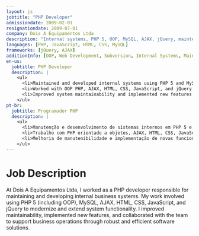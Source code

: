 ```yaml
---
layout: js
jobtitle: "PHP Developer"
admissiondate: 2009-02-01
resignationdate: 2009-07-01
company: Dois A Equipamentos Ltda
description: "Internal systems, PHP 5, OOP, MySQL, AJAX, jQuery, maintenance."
languages: [PHP, JavaScript, HTML, CSS, MySQL]
frameworks: [jQuery, AJAX]
additionInfo: [OOP, Web Development, Subversion, Internal Systems, Maintenance]
en-us:
  jobtitle: PHP Developer
  description: |
    <ul>
      <li>Maintained and developed internal systems using PHP 5 and MySQL.</li>
      <li>Worked with OOP PHP, AJAX, HTML, CSS, JavaScript, and jQuery.</li>
      <li>Improved system maintainability and implemented new features.</li>
    </ul>
pt-br:
  jobtitle: Programador PHP
  description: |
    <ul>
      <li>Manutenção e desenvolvimento de sistemas internos em PHP 5 e MySQL.</li>
      <li>Trabalho com PHP orientado a objetos, AJAX, HTML, CSS, JavaScript e jQuery.</li>
      <li>Melhoria de manutenibilidade e implementação de novas funcionalidades.</li>
    </ul>
---
```


# Job Description

At Dois A Equipamentos Ltda, I worked as a PHP developer responsible for maintaining and developing internal business systems. My work involved using PHP 5 (including OOP), MySQL, AJAX, HTML, CSS, JavaScript, and jQuery to modernize and extend system functionality. I improved maintainability, implemented new features, and collaborated with the team to support business operations through robust and efficient software solutions.
